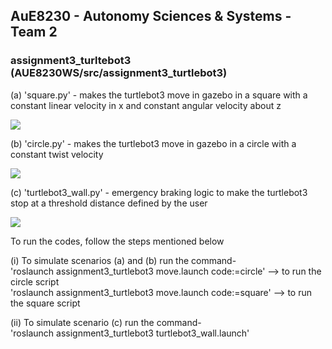 ## AuE8230 - Autonomy Sciences & Systems - Team 2


### assignment3_turltebot3 (AUE8230WS/src/assignment3_turtlebot3)

(a) 'square.py' - makes the turtlebot3 move in gazebo in a square with a constant linear velocity in x and constant angular velocity about z

![](https://github.com/vasudevpurohit/AUE8230Spring22_Team2/blob/master/AUE8230_WS/src/assignment3_turtlebot3/videos/square.gif)

(b) 'circle.py' - makes the turtlebot3 move in gazebo in a circle with a constant twist velocity

![](https://github.com/vasudevpurohit/AUE8230Spring22_Team2/blob/master/AUE8230_WS/src/assignment3_turtlebot3/videos/circle.gif)

(c) 'turtlebot3_wall.py' - emergency braking logic to make the turtlebot3 stop at a threshold distance defined by the user

![](https://github.com/vasudevpurohit/AUE8230Spring22_Team2/blob/master/AUE8230_WS/src/assignment3_turtlebot3/videos/emergency_brake.gif)

To run the codes, follow the steps mentioned below

(i) To simulate scenarios (a) and (b) run the command-<br /> 
'roslaunch assignment3_turtlebot3 move.launch code:=circle' --> to run the circle script\
'roslaunch assignment3_turtlebot3 move.launch code:=square' --> to run the square script

(ii) To simulate scenario (c) run the command-\
'roslaunch assignment3_turtlebot3 turtlebot3_wall.launch'
